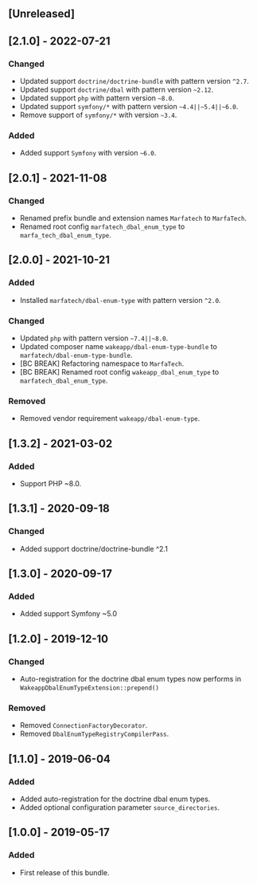 ## [Unreleased]

## [2.1.0] - 2022-07-21
### Changed
- Updated support `doctrine/doctrine-bundle` with pattern version `^2.7`.
- Updated support `doctrine/dbal` with pattern version `~2.12`.
- Updated support `php` with pattern version `~8.0`.
- Updated support `symfony/*` with pattern version `~4.4||~5.4||~6.0`.
- Remove support of `symfony/*` with version `~3.4`.
### Added
- Added support `Symfony` with version `~6.0`.

## [2.0.1] - 2021-11-08
### Changed
- Renamed prefix bundle and extension names `Marfatech` to `MarfaTech`.
- Renamed root config `marfatech_dbal_enum_type` to `marfa_tech_dbal_enum_type`.

## [2.0.0] - 2021-10-21
### Added
- Installed `marfatech/dbal-enum-type` with pattern version `^2.0`.
### Changed
- Updated `php` with pattern version `~7.4||~8.0`.
- Updated composer name `wakeapp/dbal-enum-type-bundle` to `marfatech/dbal-enum-type-bundle`.
- [BC BREAK] Refactoring namespace to `MarfaTech`.
- [BC BREAK] Renamed root config `wakeapp_dbal_enum_type` to `marfatech_dbal_enum_type`.
### Removed
- Removed vendor requirement `wakeapp/dbal-enum-type`.

## [1.3.2] - 2021-03-02
### Added
- Support PHP ~8.0.

## [1.3.1] - 2020-09-18
### Changed
- Added support doctrine/doctrine-bundle ^2.1

## [1.3.0] - 2020-09-17
### Added
- Added support Symfony ~5.0

## [1.2.0] - 2019-12-10
### Changed
- Auto-registration for the doctrine dbal enum types now performs in `WakeappDbalEnumTypeExtension::prepend()`
### Removed
- Removed `ConnectionFactoryDecorator`.
- Removed `DbalEnumTypeRegistryCompilerPass`.

## [1.1.0] - 2019-06-04
### Added
- Added auto-registration for the doctrine dbal enum types.
- Added optional configuration parameter `source_directories`.

## [1.0.0] - 2019-05-17
### Added
- First release of this bundle.
